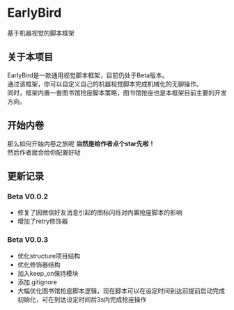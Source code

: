 # EarlyBird
基于机器视觉的脚本框架

## 关于本项目
EarlyBird是一款通用视觉脚本框架，目前仍处于Beta版本。  
通过该框架，你可以自定义自己的机器视觉脚本完成机械化的无聊操作。  
同时，框架内置一套图书馆抢座脚本策略，图书馆抢座也是本框架目前主要的开发方向。


## 开始内卷
那么如何开始内卷之旅呢 **当然是给作者点个star先啦！**  
然后作者就会给你配置好哒


## 更新记录
### Beta V0.0.2
* 修复了因微信好友消息引起的图标闪烁对内置抢座脚本的影响  
* 增加了retry修饰器

### Beta V0.0.3
* 优化structure项目结构  
* 优化修饰器结构  
* 加入keep_on保持模块  
* 添加.gitignore
* 大幅优化图书馆抢座脚本逻辑，现在脚本可以在设定时间到达前提前启动完成初始化，可在到达设定时间后3s内完成抢座操作
